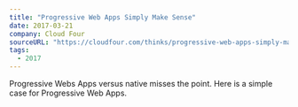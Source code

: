 ```yaml
---
title: "Progressive Web Apps Simply Make Sense"
date: 2017-03-21
company: Cloud Four
sourceURL: "https://cloudfour.com/thinks/progressive-web-apps-simply-make-sense/"
tags:
  - 2017
---
```


Progressive Webs Apps versus native misses the point. Here is a simple case for Progressive Web Apps.

